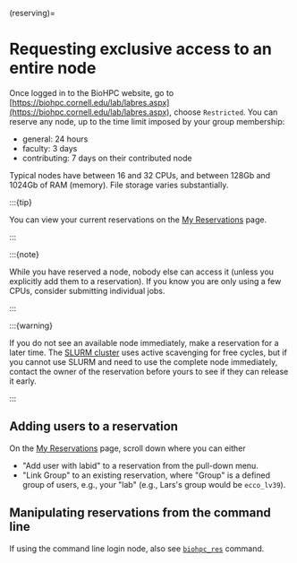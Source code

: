 (reserving)=
# Requesting exclusive access to an entire node

Once logged in to the BioHPC website, go to [https://biohpc.cornell.edu/lab/labres.aspx](https://biohpc.cornell.edu/lab/labres.aspx), choose `Restricted`. You can reserve any node, up to the time limit imposed by your group membership:

- general: 24 hours
- faculty: 3 days
- contributing: 7 days on their contributed node

Typical nodes have between 16 and 32 CPUs, and between 128Gb and 1024Gb of RAM (memory). File storage varies substantially.

:::{tip}

You can view your current reservations on the [My Reservations](https://biohpc.cornell.edu/lab/labresman.aspx) page.

:::


:::{note}

While you have reserved a node, nobody else can access it (unless you explicitly add them to a reservation). If you know you are only using a few CPUs, consider submitting individual jobs.

:::

:::{warning}

If you do not see an available node immediately, make a reservation for a later time. The [SLURM cluster](slurm) uses active scavenging for free cycles, but if you cannot use SLURM and need to use the complete node immediately, contact the owner of the reservation before yours to see if they can release it early.

:::

## Adding users to a reservation

On the [My Reservations](https://biohpc.cornell.edu/lab/labresman.aspx) page, scroll down where you can either

- "Add user with labid" to a reservation from the pull-down menu.
- "Link Group" to an existing reservation, where "Group" is a defined group of users, e.g., your "lab" (e.g., Lars's group would be `ecco_lv39`).

## Manipulating reservations from the command line

If using the command line login node, also see [`biohpc_res`](biohpcres) command.
